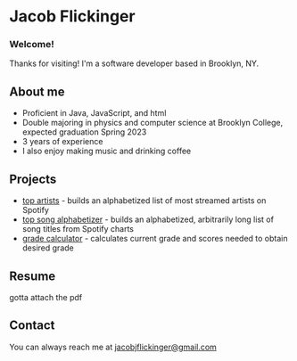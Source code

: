 # Jacob Flickinger

### Welcome!

Thanks for visiting! I'm a software developer based in Brooklyn, NY.

## About me

- Proficient in Java, JavaScript, and html
- Double majoring in physics and computer science at Brooklyn College, expected graduation Spring 2023
- 3 years of experience
- I also enjoy making music and drinking coffee

## Projects

- [top artists](https://github.com/jjflickinger/CISC3130Lab3) - builds an alphabetized list of most streamed artists on Spotify
- [top song alphabetizer](https://github.com/jjflickinger/CISC3130Lab4) - builds an alphabetized, arbitrarily long list of song titles from Spotify charts
- [grade calculator](https://github.com/jjflickinger/CISC3130Lab6) - calculates current grade and scores needed to obtain desired grade

## Resume

gotta attach the pdf

## Contact

You can always reach me at [jacobjflickinger@gmail.com](jacobjflickinger@gmail.com)
